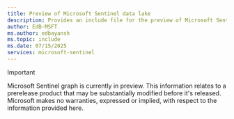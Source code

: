 ```yaml
---
title: Preview of Microsoft Sentinel data lake
description: Provides an include file for the preview of Microsoft Sentinel data lake.
author: EdB-MSFT
ms.author: edbayansh
ms.topic: include
ms.date: 07/15/2025
services: microsoft-sentinel
---
```



> [!IMPORTANT]
> Microsoft Sentinel graph is currently in preview.
> This information relates to a prerelease product that may be substantially modified before it's released. Microsoft makes no warranties, expressed or implied, with respect to the information provided here.